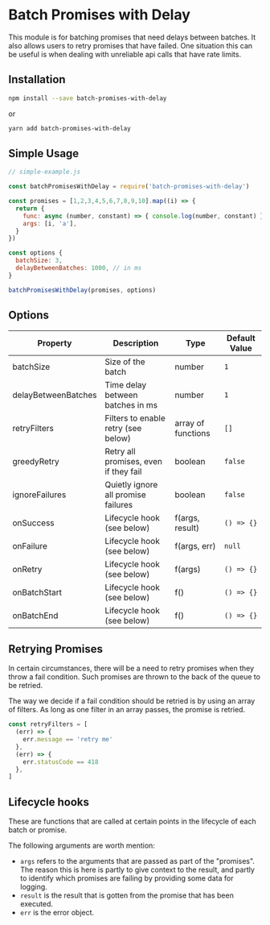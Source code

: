 # Batch Promises with Delay

This module is for batching promises that need delays between batches. It also allows users to retry promises that have failed. One situation this can be useful is when dealing with unreliable api calls that have rate limits.

## Installation

```sh
npm install --save batch-promises-with-delay
```

or

```sh
yarn add batch-promises-with-delay
```

## Simple Usage

```js
// simple-example.js

const batchPromisesWithDelay = require('batch-promises-with-delay')

const promises = [1,2,3,4,5,6,7,8,9,10].map((i) => {
  return {
    func: async (number, constant) => { console.log(number, constant) },
    args: [i, 'a'],
  }
})

const options {
  batchSize: 3,
  delayBetweenBatches: 1000, // in ms
}

batchPromisesWithDelay(promises, options)
```


## Options

| Property            | Description                           | Type               | Default Value |
|---------------------|---------------------------------------|--------------------|---------------|
| batchSize           | Size of the batch                     | number             | `1`           |
| delayBetweenBatches | Time delay between batches in ms      | number             | `1`           |
| retryFilters        | Filters to enable retry (see below)   | array of functions | `[]`          |
| greedyRetry         | Retry all promises, even if they fail | boolean            | `false`       |
| ignoreFailures      | Quietly ignore all promise failures   | boolean            | `false`       |
| onSuccess           | Lifecycle hook (see below)            | f(args, result)    | `() => {}`    |
| onFailure           | Lifecycle hook (see below)            | f(args, err)       | `null`        |
| onRetry             | Lifecycle hook (see below)            | f(args)            | `() => {}`    |
| onBatchStart        | Lifecycle hook (see below)            | f()                | `() => {}`    |
| onBatchEnd          | Lifecycle hook (see below)            | f()                | `() => {}`    |

## Retrying Promises

In certain circumstances, there will be a need to retry promises when they throw a fail condition. Such promises are thrown to the back of the queue to be retried.

The way we decide if a fail condition should be retried is by using an array of filters. As long as one filter in an array passes, the promise is retried.

```js
const retryFilters = [
  (err) => {
    err.message == 'retry me'
  },
  (err) => {
    err.statusCode == 418
  },
]
```

## Lifecycle hooks

These are functions that are called at certain points in the lifecycle of each batch or promise.

The following arguments are worth mention:
- `args` refers to the arguments that are passed as part of the "promises". The reason this is here is partly to give context to the result, and partly to identify which promises are failing by providing some data for logging.
- `result` is the result that is gotten from the promise that has been executed.
- `err` is the error object.
